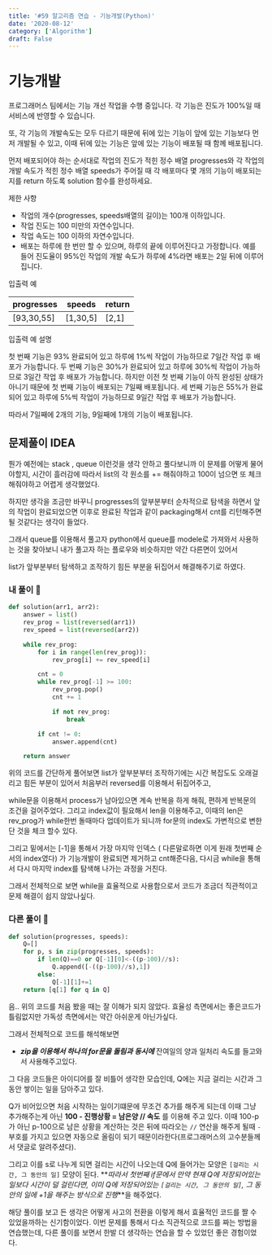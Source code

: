 ```yaml
---
title: '#59 알고리즘 연습 - 기능개발(Python)'
date: '2020-08-12'
category: ['Algorithm']
draft: False
---
```


# 기능개발

프로그래머스 팀에서는 기능 개선 작업을 수행 중입니다. 각 기능은 진도가 100%일 때 서비스에 반영할 수 있습니다.

또, 각 기능의 개발속도는 모두 다르기 때문에 뒤에 있는 기능이 앞에 있는 기능보다 먼저 개발될 수 있고, 이때 뒤에 있는 기능은 앞에 있는 기능이 배포될 때 함께 배포됩니다.

먼저 배포되어야 하는 순서대로 작업의 진도가 적힌 정수 배열 progresses와 각 작업의 개발 속도가 적힌 정수 배열 speeds가 주어질 때 각 배포마다 몇 개의 기능이 배포되는지를 return 하도록 solution 함수를 완성하세요.

제한 사항

-   작업의 개수(progresses, speeds배열의 길이)는 100개 이하입니다.
-   작업 진도는 100 미만의 자연수입니다.
-   작업 속도는 100 이하의 자연수입니다.
-   배포는 하루에 한 번만 할 수 있으며, 하루의 끝에 이루어진다고 가정합니다. 예를 들어 진도율이 95%인 작업의 개발 속도가 하루에 4%라면 배포는 2일 뒤에 이루어집니다.

입출력 예

| progresses | speeds   | return |
| ---------- | -------- | ------ |
| [93,30,55] | [1,30,5] | [2,1]  |

입출력 예 설명

첫 번째 기능은 93% 완료되어 있고 하루에 1%씩 작업이 가능하므로 7일간 작업 후 배포가 가능합니다.
두 번째 기능은 30%가 완료되어 있고 하루에 30%씩 작업이 가능하므로 3일간 작업 후 배포가 가능합니다. 하지만 이전 첫 번째 기능이 아직 완성된 상태가 아니기 때문에 첫 번째 기능이 배포되는 7일째 배포됩니다.
세 번째 기능은 55%가 완료되어 있고 하루에 5%씩 작업이 가능하므로 9일간 작업 후 배포가 가능합니다.

따라서 7일째에 2개의 기능, 9일째에 1개의 기능이 배포됩니다.

## 문제풀이 IDEA

뭔가 예전에는 stack , queue 이런것을 생각 안하고 풀다보니까 이 문제를 어떻게 물어야할지,
시간이 흘러감에 따라서 list의 각 원소를 += 해줘야하고 100이 넘으면 또 체크해줘야하고 어렵게 생각했었다.

하지만 생각을 조금만 바꾸니 progresses의 앞부분부터 순차적으로 탐색을 하면서 앞의 작업이 완료되었으면 이후로 완료된 작업과 같이 packaging해서 cnt를 리턴해주면 될 것같다는 생각이 들었다.

그래서 queue를 이용해서 풀고자 python에서 queue를 modele로 가져와서 사용하는 것을 찾아보니 내가 풀고자 하는 플로우와 비슷하지만 약간 다른면이 있어서

list가 앞부분부터 탐색하고 조작하기 힘든 부분을 뒤집어서 해결해주기로 하였다.

### 내 풀이 🌱

```python
def solution(arr1, arr2):
    answer = list()
    rev_prog = list(reversed(arr1))
    rev_speed = list(reversed(arr2))

    while rev_prog:
        for i in range(len(rev_prog)):
            rev_prog[i] += rev_speed[i]

        cnt = 0
        while rev_prog[-1] >= 100:
            rev_prog.pop()
            cnt += 1

            if not rev_prog:
                break

        if cnt != 0:
            answer.append(cnt)

    return answer

```

위의 코드를 간단하게 풀어보면
list가 앞부분부터 조작하기에는 시간 복잡도도 오래걸리고 힘든 부분이 있어서
처음부러 reversed를 이용해서 뒤집어주고,

while문을 이용해서 process가 남아있으면 계속 반복을 하게 해줘, 편하게 반복문의 조건을 걸어주었다.
그리고 index값이 필요해서 len을 이용해주고, 이때의 len은 rev_prog가 while한번 돌때마다 업데이트가 되니까 for문의 index도 가변적으로 변한단 것을 체크 할수 있다.

그리고 밑에서는 [-1]을 통해서 가장 마지막 인덱스 ( 다른말로하면 이게 원래 첫번째 순서의 index였다) 가 기능개발이 완료되면 제거하고 cnt해준다음, 다시금 while을 통해서 다시 마지막 index를 탐색해 나가는 과정을 거친다.

그래서 전체적으로 보면 while을 효율적으로 사용함으로서 코드가 조금더 직관적이고 문제 해결이 쉽지 않았나싶다.

### 다른 풀이 🌳

```python
def solution(progresses, speeds):
    Q=[]
    for p, s in zip(progresses, speeds):
        if len(Q)==0 or Q[-1][0]<-((p-100)//s):
            Q.append([-((p-100)//s),1])
        else:
            Q[-1][1]+=1
    return [q[1] for q in Q]
```

음.. 위의 코드를 처음 봤을 때는 잘 이해가 되지 않았다. 효율성 측면에서는 좋은코드가 틀림없지만
가독성 측면에서는 약간 아쉬운게 아닌가싶다.

그래서 전체적으로 코드를 해석해보면

-   **_zip을 이용해서 하나의 for문을 돌림과 동시에_** 잔여일의 양과 일처리 속도를 들고와서 사용해주고있다.

그 다음 코드들은 아이디어를 잘 비틀어 생각한 모습인데,
Q에는 지금 걸리는 시간과 그 동안 쌓이는 일을 담아주고 있다.

Q가 비어있으면 처음 시작하는 일이기떄문에 무조건 추가를 해주게 되는데 이때 그냥 추가해주는게 아닌 **100 - 진행상황 = 남은양 // 속도** 를 이용해 주고 있다.
이때 100-p가 아닌 p-100으로 남은 상황을 계산하는 것은 뒤에 따라오는 `//` 연산을 해주게 될때 `-`부호를 가지고 있으면 자동으로 올림이 되기 때문이라한다(프로그래머스의 고수분들께서 댓글로 알려주셨다).

그리고 이를 s로 나누게 되면 걸리는 시간이 나오는데 Q에 들어가는 모양은 `[걸리는 시간, 그 동안의 일]` 모양이 된다. **_따라서 첫번째 if문에서 만약 현재 Q에 저장되어있는 일보다 시간이 덜 걸린다면, 이미 Q에 저장되어있는 `[걸리는 시간, 그 동안의 일]`, 그 동안의 일에 +1을 해주는 방식으로 진행_**을 해주었다.

해당 풀이를 보고 든 생각은 어떻게 사고의 전환을 이렇게 해서 효율적인 코드를 짤 수 있었을까하는 신기함이었다. 이번 문제를 통해서 다소 직관적으로 코드를 짜는 방법을 연습했는데,
다른 풀이를 보면서 한발 더 생각하는 연습을 할 수 있었던 좋은 경험이었다.
